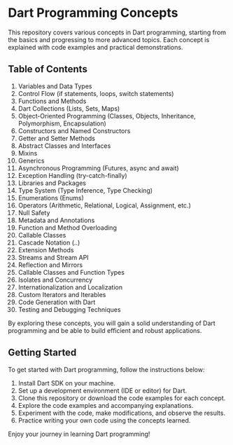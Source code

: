 # Dart Programming Concepts

This repository covers various concepts in Dart programming, starting from the basics and progressing to more advanced topics. Each concept is explained with code examples and practical demonstrations.

## Table of Contents

1. Variables and Data Types
2. Control Flow (if statements, loops, switch statements)
3. Functions and Methods
4. Dart Collections (Lists, Sets, Maps)
5. Object-Oriented Programming (Classes, Objects, Inheritance, Polymorphism, Encapsulation)
6. Constructors and Named Constructors
7. Getter and Setter Methods
8. Abstract Classes and Interfaces
9. Mixins
10. Generics
11. Asynchronous Programming (Futures, async and await)
12. Exception Handling (try-catch-finally)
13. Libraries and Packages
14. Type System (Type Inference, Type Checking)
15. Enumerations (Enums)
16. Operators (Arithmetic, Relational, Logical, Assignment, etc.)
17. Null Safety
18. Metadata and Annotations
19. Function and Method Overloading
20. Callable Classes
21. Cascade Notation (..)
22. Extension Methods
23. Streams and Stream API
24. Reflection and Mirrors
25. Callable Classes and Function Types
26. Isolates and Concurrency
27. Internationalization and Localization
28. Custom Iterators and Iterables
29. Code Generation with Dart
30. Testing and Debugging Techniques

By exploring these concepts, you will gain a solid understanding of Dart programming and be able to build efficient and robust applications.

## Getting Started

To get started with Dart programming, follow the instructions below:

1. Install Dart SDK on your machine.
2. Set up a development environment (IDE or editor) for Dart.
3. Clone this repository or download the code examples for each concept.
4. Explore the code examples and accompanying explanations.
5. Experiment with the code, make modifications, and observe the results.
6. Practice writing your own code using the concepts learned.

Enjoy your journey in learning Dart programming!




